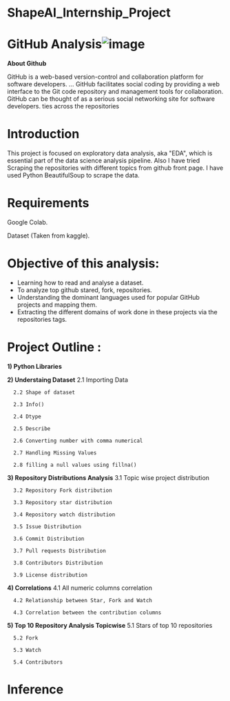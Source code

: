 # ShapeAI_Internship_Project
# **GitHub Analysis**![image](https://user-images.githubusercontent.com/84913669/133402479-11e35f33-d29a-4337-a774-0f1873e48f12.png)
**About Github**

GitHub is a web-based version-control and collaboration platform for software developers. ... GitHub facilitates social coding by providing a web interface to the Git code repository and management tools for collaboration. GitHub can be thought of as a serious social networking site for software developers.
ties across the repositories
# **Introduction**
This project is focused on exploratory data analysis, aka "EDA", which is essential part of the data science analysis pipeline. Also I have tried Scraping the repositories with different topics from github front page. I have used Python BeautifulSoup to scrape the data.

# **Requirements**
Google Colab.

Dataset (Taken from kaggle).

# **Objective of this analysis:**

  - Learning how to read and analyse a dataset.
  - To analyze top github stared, fork, repositories.
  - Understanding the dominant languages used for popular GitHub projects and mapping them.
  - Extracting the different domains of work done in these projects via the repositories tags.

# **Project Outline :**

**1) Python Libraries**

**2) Understaing Dataset**
      2.1 Importing Data
  
      2.2 Shape of dataset
     
      2.3 Info()
  
      2.4 Dtype
  
      2.5 Describe
  
      2.6 Converting number with comma numerical
  
      2.7 Handling Missing Values
  
      2.8 filling a null values using fillna()
 
 
 **3) Repository Distributions Analysis**
      3.1 Topic wise project distribution
   
      3.2 Repository Fork distribution
    
      3.3 Repository star distribution
   
      3.4 Repository watch distribution
   
      3.5 Issue Distribution
   
      3.6 Commit Distribution
   
      3.7 Pull requests Distribution
   
      3.8 Contributors Distribution
   
      3.9 License distribution
   
   
 **4) Correlations**
      4.1 All numeric columns correlation
   
      4.2 Relationship between Star, Fork and Watch
   
      4.3 Correlation between the contribution columns
   
 
 **5) Top 10 Repository Analysis Topicwise**
      5.1 Stars of top 10 repositories
   
      5.2 Fork 
     
      5.3 Watch
   
      5.4 Contributors
 
 
# **Inference**
